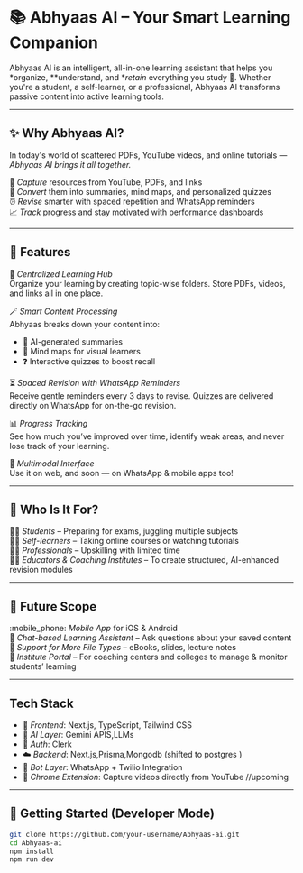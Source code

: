 # :books: Abhyaas AI – Your Smart Learning Companion

Abhyaas AI is an intelligent, all-in-one learning assistant that helps you *organize, **understand, and **retain* everything you study :brain:. Whether you're a student, a self-learner, or a professional, Abhyaas AI transforms passive content into active learning tools.

---

## :sparkles: Why Abhyaas AI?

In today's world of scattered PDFs, YouTube videos, and online tutorials — *Abhyaas AI brings it all together.*

:rocket: *Capture* resources from YouTube, PDFs, and links  
:brain: *Convert* them into summaries, mind maps, and personalized quizzes  
:alarm_clock: *Revise* smarter with spaced repetition and WhatsApp reminders  
:chart_with_upwards_trend: *Track* progress and stay motivated with performance dashboards

---

## :star2: Features

:file_folder: *Centralized Learning Hub*  
Organize your learning by creating topic-wise folders. Store PDFs, videos, and links all in one place.

:magic_wand: *Smart Content Processing*  
Abhyaas breaks down your content into:
- :page_facing_up: AI-generated summaries  
- :compass: Mind maps for visual learners  
- :question: Interactive quizzes to boost recall

:hourglass_flowing_sand: *Spaced Revision with WhatsApp Reminders*  
Receive gentle reminders every 3 days to revise. Quizzes are delivered directly on WhatsApp for on-the-go revision.

:bar_chart: *Progress Tracking*  
See how much you’ve improved over time, identify weak areas, and never lose track of your learning.

:speech_balloon: *Multimodal Interface*  
Use it on web, and soon — on WhatsApp & mobile apps too!

---

## :busts_in_silhouette: Who Is It For?

:man_student: *Students* – Preparing for exams, juggling multiple subjects  
:technologist: *Self-learners* – Taking online courses or watching tutorials  
:woman_office_worker: *Professionals* – Upskilling with limited time  
:man_teacher: *Educators & Coaching Institutes* – To create structured, AI-enhanced revision modules

---

## :crystal_ball: Future Scope

:mobile_phone: *Mobile App* for iOS & Android  
:brain: *Chat-based Learning Assistant* – Ask questions about your saved content  
:receipt: *Support for More File Types* – eBooks, slides, lecture notes  
:school: *Institute Portal* – For coaching centers and colleges to manage & monitor students’ learning

---

##  Tech Stack

- :jigsaw: *Frontend*: Next.js, TypeScript, Tailwind CSS  
- :brain: *AI Layer*: Gemini APIS,LLMs 
- :closed_lock_with_key: *Auth*: Clerk  
- :cloud: *Backend*: Next.js,Prisma,Mongodb  (shifted to postgres )
- :robot: *Bot Layer*: WhatsApp + Twilio Integration  
- :test_tube: *Chrome Extension*: Capture videos directly from YouTube //upcoming

---

## :rocket: Getting Started (Developer Mode)

```bash
git clone https://github.com/your-username/Abhyaas-ai.git
cd Abhyaas-ai
npm install
npm run dev
